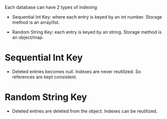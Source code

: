 
Each database can have 2 types of indexing

- Sequential Int Key: where each entry is keyed by an int number. Storage method is an array/list.

- Random String Key: each entry is keyed by an string. Storage method is an object/map.


# Sequential Int Key
- Deleted entries becomes null. Indexes are never reutilized. So references are kept consistent.


# Random String Key
- Deleted entries are deleted from the object. Indexes can be reutilized. 




